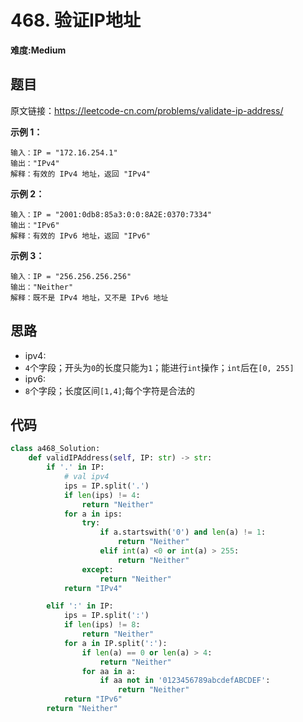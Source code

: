 # 468. 验证IP地址
**难度:Medium**
## 题目
原文链接：https://leetcode-cn.com/problems/validate-ip-address/

**示例 1：**
```
输入：IP = "172.16.254.1"
输出："IPv4"
解释：有效的 IPv4 地址，返回 "IPv4"
```
**示例 2：**
```
输入：IP = "2001:0db8:85a3:0:0:8A2E:0370:7334"
输出："IPv6"
解释：有效的 IPv6 地址，返回 "IPv6"
```
**示例 3：**
```
输入：IP = "256.256.256.256"
输出："Neither"
解释：既不是 IPv4 地址，又不是 IPv6 地址
```

## 思路
* ipv4:
* `4`个字段；开头为`0`的长度只能为`1`；能进行`int`操作；`int`后在`[0, 255]`
* ipv6:
* `8`个字段；长度区间`[1,4]`;每个字符是合法的

## 代码
```python
class a468_Solution:
    def validIPAddress(self, IP: str) -> str:
        if '.' in IP:
            # val ipv4
            ips = IP.split('.')
            if len(ips) != 4:
                return "Neither"
            for a in ips:
                try:
                    if a.startswith('0') and len(a) != 1:
                        return "Neither"
                    elif int(a) <0 or int(a) > 255:
                        return "Neither"
                except:
                    return "Neither"
            return "IPv4"

        elif ':' in IP:
            ips = IP.split(':')
            if len(ips) != 8:
                return "Neither"
            for a in IP.split(':'):
                if len(a) == 0 or len(a) > 4:
                    return "Neither"
                for aa in a:
                    if aa not in '0123456789abcdefABCDEF':
                        return "Neither"
            return "IPv6"
        return "Neither"
```
